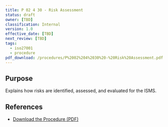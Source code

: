```yaml
---
title: P 02 4 30 - Risk Assessment
status: draft
owner: [TBD]
classification: Internal
version: 1.0
effective_date: [TBD]
next_review: [TBD]
tags:
  - iso27001
  - procedure
pdf_download: /procedures/P%2002%204%2030%20-%20Risk%20Assessment.pdf
---
```


## Purpose
Explains how risks are identified, assessed, and evaluated for the ISMS.

## References
- [Download the Procedure (PDF)](/procedures/P%2002%204%2030%20-%20Risk%20Assessment.pdf)
